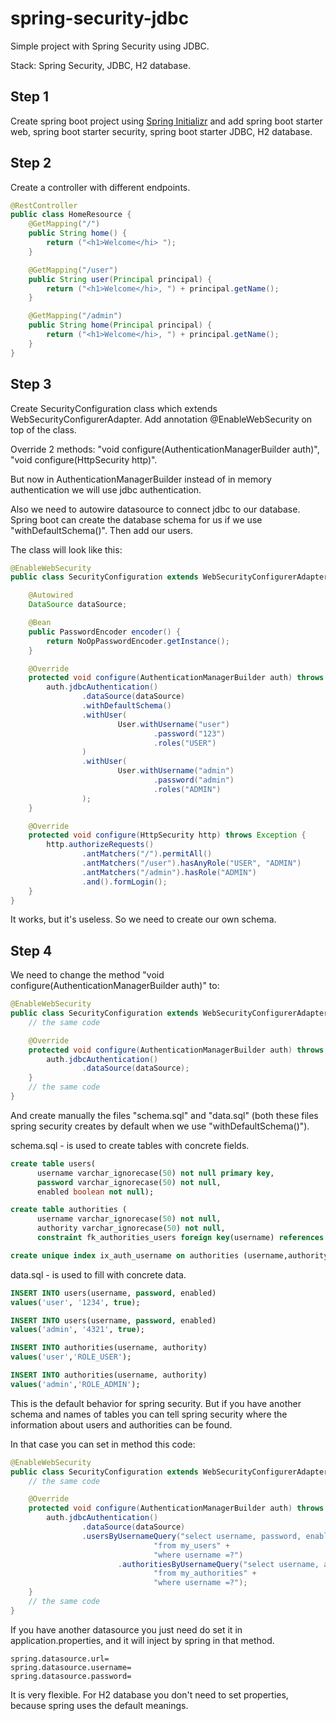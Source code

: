 # spring-security-jdbc

Simple project with Spring Security using JDBC.

Stack: Spring Security, JDBC, H2 database.


## Step 1
Create spring boot project using [Spring Initializr](https://start.spring.io/) and add 
spring boot starter web, spring boot starter security, spring boot starter JDBC, H2 database.

## Step 2
Create a controller with different endpoints.
```java
@RestController
public class HomeResource {
    @GetMapping("/")
    public String home() {
        return ("<h1>Welcome</hi> ");
    }

    @GetMapping("/user")
    public String user(Principal principal) {
        return ("<h1>Welcome</hi>, ") + principal.getName();
    }

    @GetMapping("/admin")
    public String home(Principal principal) {
        return ("<h1>Welcome</hi>, ") + principal.getName();
    }
}
```

## Step 3
Create SecurityConfiguration class which extends WebSecurityConfigurerAdapter.
Add annotation @EnableWebSecurity on top of the class.

Override 2 methods: "void configure(AuthenticationManagerBuilder auth)", "void configure(HttpSecurity http)".
 
But now in AuthenticationManagerBuilder instead of in memory authentication we will use jdbc authentication.
 
Also we need to autowire datasource to connect jdbc to our database. Spring boot can create the database schema for us
if we use "withDefaultSchema()". Then add our users.

The class will look like this:
```java
@EnableWebSecurity
public class SecurityConfiguration extends WebSecurityConfigurerAdapter {

    @Autowired
    DataSource dataSource;

    @Bean
    public PasswordEncoder encoder() {
        return NoOpPasswordEncoder.getInstance();
    }

    @Override
    protected void configure(AuthenticationManagerBuilder auth) throws Exception {
        auth.jdbcAuthentication()
                .dataSource(dataSource)
                .withDefaultSchema()
                .withUser(
                        User.withUsername("user")
                                .password("123")
                                .roles("USER")
                )
                .withUser(
                        User.withUsername("admin")
                                .password("admin")
                                .roles("ADMIN")
                );
    }

    @Override
    protected void configure(HttpSecurity http) throws Exception {
        http.authorizeRequests()
                .antMatchers("/").permitAll()
                .antMatchers("/user").hasAnyRole("USER", "ADMIN")
                .antMatchers("/admin").hasRole("ADMIN")
                .and().formLogin();
    }
}
```

It works, but it's useless. So we need to create our own schema.

## Step 4
We need to change the method "void configure(AuthenticationManagerBuilder auth)" to:
```java
@EnableWebSecurity
public class SecurityConfiguration extends WebSecurityConfigurerAdapter {
    // the same code

    @Override
    protected void configure(AuthenticationManagerBuilder auth) throws Exception {
        auth.jdbcAuthentication()
                .dataSource(dataSource);
    }
    // the same code
}
```
And create manually the files "schema.sql" and "data.sql" (both these files spring security creates by default 
when we use "withDefaultSchema()").

schema.sql - is used to create tables with concrete fields.
```sql
create table users(
      username varchar_ignorecase(50) not null primary key,
      password varchar_ignorecase(50) not null,
      enabled boolean not null);

create table authorities (
      username varchar_ignorecase(50) not null,
      authority varchar_ignorecase(50) not null,
      constraint fk_authorities_users foreign key(username) references users(username));

create unique index ix_auth_username on authorities (username,authority);
```
data.sql - is used to fill with concrete data.
```sql
INSERT INTO users(username, password, enabled)
values('user', '1234', true);

INSERT INTO users(username, password, enabled)
values('admin', '4321', true);

INSERT INTO authorities(username, authority)
values('user','ROLE_USER');

INSERT INTO authorities(username, authority)
values('admin','ROLE_ADMIN');
```

This is the default behavior for spring security.
But if you have another schema and names of tables you can tell spring security where the information about users
and authorities can be found. 

In that case you can set in method this code:
```java
@EnableWebSecurity
public class SecurityConfiguration extends WebSecurityConfigurerAdapter {
    // the same code

    @Override
    protected void configure(AuthenticationManagerBuilder auth) throws Exception {
        auth.jdbcAuthentication()
                .dataSource(dataSource)
                .usersByUsernameQuery("select username, password, enabled" +
                                "from my_users" +
                                "where username =?")
                        .authoritiesByUsernameQuery("select username, authority" +
                                "from my_authorities" +
                                "where username =?");
    }
    // the same code
}
```
If you have another datasource you just need do set it in application.properties, and it will inject by spring 
in that method.
```properties
spring.datasource.url=
spring.datasource.username=
spring.datasource.password=
```
It is very flexible.
For H2 database you don't need to set properties, because spring uses the default meanings.